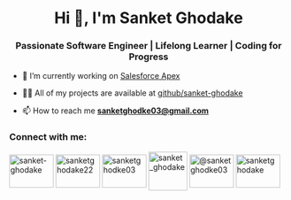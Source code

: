 
<!--

**sanket-ghodake/sanket-ghodake** is a ✨ _special_ ✨ repository because its `README.md` (this file) appears on your GitHub profile.

Here are some ideas to get you started:

- 🔭 I’m currently working on ...
- 🌱 I’m currently learning ...
- 👯 I’m looking to collaborate on ...
- 🤔 I’m looking for help with ...
- 💬 Ask me about ...
- 📫 How to reach me: ...
- 😄 Pronouns: ...
- ⚡ Fun fact: ...
-->

<h1 align="center">Hi 👋, I'm Sanket Ghodake</h1>
<h3 align="center">Passionate Software Engineer | Lifelong Learner | Coding for Progress</h3>

- 🔭 I’m currently working on <a href="https://github.com/sanket-ghodake/Salesforce" target="_blank" rel="noopener noreferrer">Salesforce Apex</a>

- 👨‍💻 All of my projects are available at <a href="https://github.com/sanket-ghodake" target="_blank" rel="noopener noreferrer">github/sanket-ghodake</a>

- 📫 How to reach me **sanketghodke03@gmail.com**

<h3 align="left">Connect with me:</h3>
<p align="left">
<a href="https://linkedin.com/in/sanket-ghodake" target="_blank" rel="noopener noreferrer"><img align="center" src="https://raw.githubusercontent.com/rahuldkjain/github-profile-readme-generator/master/src/images/icons/Social/linked-in-alt.svg" alt="sanket-ghodake" height="60" width="80" /></a>
<a href="https://instagram.com/sanketghodake22" target="_blank" rel="noopener noreferrer"><img align="center" src="https://raw.githubusercontent.com/rahuldkjain/github-profile-readme-generator/master/src/images/icons/Social/instagram.svg" alt="sanketghodake22" height="60" width="80" /></a>
<a href="https://www.hackerrank.com/sanketghodke03" target="_blank" rel="noopener noreferrer"><img align="center" src="https://raw.githubusercontent.com/rahuldkjain/github-profile-readme-generator/master/src/images/icons/Social/hackerrank.svg" alt="sanketghodke03" height="60" width="80" /></a>
<a href="https://www.leetcode.com/sanket_ghodake" target="_blank" rel="noopener noreferrer"><img align="center" src="https://leetcode.com/_next/static/images/logo-ff2b712834cf26bf50a5de58ee27bcef.png" alt="sanket_ghodake" height="70" width="70" /></a>
<a href="https://www.hackerearth.com/@sanketghodke03" target="_blank" rel="noopener noreferrer"><img align="center" src="https://raw.githubusercontent.com/rahuldkjain/github-profile-readme-generator/master/src/images/icons/Social/hackerearth.svg" alt="@sanketghodke03" height="60" width="80" /></a>
<a href="https://www.salesforce.com/trailblazer/sanketghodake" target="_blank" rel="noopener noreferrer"><img align="center" src="https://c1.sfdcstatic.com/content/dam/sfdc-docs/www/logos/logo-salesforce.svg" alt="sanketghodake" height="60" width="80" /></a>
</p>

<!---
<a aria-label="Chat on WhatsApp" href="https://wa.me/1XXXXXXXXXX"> <img alt="Chat on WhatsApp" src="https://scontent.fpnq20-1.fna.fbcdn.net/v/t39.8562-6/302524815_3448899778679909_2843186333341006023_n.png?_nc_cat=104&ccb=1-7&_nc_sid=6825c5&_nc_ohc=ykTAj1G-CgEAX8tZe4i&_nc_ht=scontent.fpnq20-1.fna&oh=00_AfCO-n2vlOCKc4Purj4L8DRFs0Bd3hxqpahqJ-vznGOj7Q&oe=64EA1E0F" />
<a />
--->

<!--- Created using GitHub Profile README Generator
<p align="right">
<a href="https://rahuldkjain.github.io/gh-profile-readme-generator/" target="_blank" rel="noopener noreferrer"><img align="center" src="https://rahuldkjain.github.io/gh-profile-readme-generator/static/mdg-040f54e2f6c858e0a3dcf568c3f2b6f1.png" alt="Created using GitHub Profile README Generator" height="30" width="40" /></a>
</p>
--->
